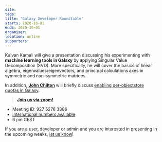 ```yaml
---
site: 
tags:
title: "Galaxy Developer Roundtable"
starts: 2020-10-01
ends: 2020-10-01
organiser:
location: online
supporters:
---
```


Kaivan Kamali will give a presentation discussing his experimenting with __machine learning tools in Galaxy__ by applying Singular Value Decomposition (SVD). More specifically, he will cover the basics of linear algebra, eigenvalues/eigenvectors, and principal calculations axes in symmetric and non-symmetric matrices.

In addition, [**John Chilton**](https://galaxyproject.org/people/john-chilton/) will briefly discuss [enabling per-objectstore quotas in Galaxy](https://github.com/galaxyproject/galaxy/pull/10221).


> [**Join us via zoom!**](https://psu.zoom.us/j/92752763386)
- Meeting ID: 927 5276 3386
- [International numbers available](https://psu.zoom.us/u/acsPCWIZGV)
- 6 pm CEST

If you are a user, developer or admin and you are interested in presenting in the upcoming weeks, [let us know](https://docs.google.com/forms/d/e/1FAIpQLScIGEFHYn46d9PvVNDUWXyK50lMckiRvvCi_kJuvPkd5T6tNg/viewform)! 
